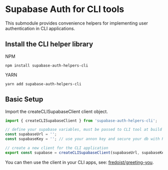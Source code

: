 # Supabase Auth for CLI tools

This submodule provides convenience helpers for implementing user authentication in CLI applications.

## Install the CLI helper library

NPM
```shell
npm install supabase-auth-helpers-cli
```

YARN
```shell
yarn add supabase-auth-helpers-cli
```

## Basic Setup

Import the createCLISupabaseClient client object.
```js
import { createCLISupabaseClient } from 'supabase-auth-helpers-cli';

// define your supabase variables, must be passed to CLI tool at build
const supabaseUrl = '';
const supabaseKey = ''; // use your annon key and secure your db with RLS

// create a new client for the CLI application
export const supabase = createCLISupabaseClient(supabaseUrl, supabaseKey);
```
You can then use the client in your CLI apps, see: [fredoist/greeting-you](https://github.com/fredoist/greeting-you).
